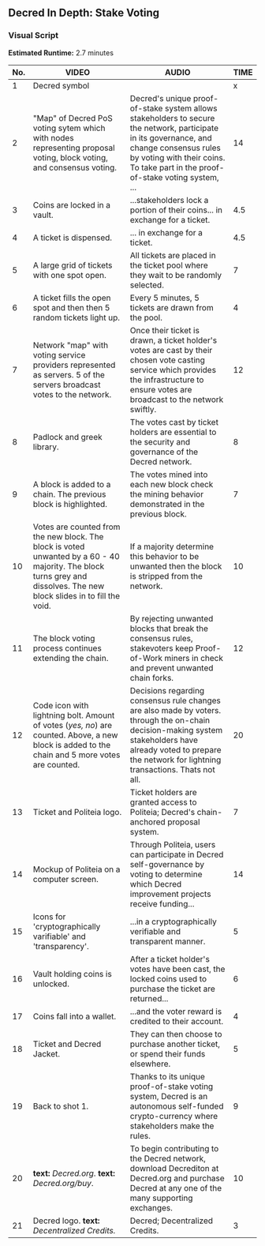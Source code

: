 ## Decred In Depth: Stake Voting
### Visual Script
**Estimated Runtime:** 2.7 minutes

No. | VIDEO | AUDIO | TIME
--- | ----- | ----- | ----
1 | Decred symbol |  | x
2 | "Map" of Decred PoS voting sytem which with nodes representing proposal voting, block voting, and consensus voting. | Decred's unique proof-of-stake system allows stakeholders to secure the network, participate in its governance, and change consensus rules by voting with their coins. To take part in the proof-of-stake voting system, ... | 14
3 | Coins are locked in a vault. | ...stakeholders lock a portion of their coins... in exchange for a ticket. | 4.5
4 | A ticket is dispensed. | ... in exchange for a ticket. | 4.5
5 | A large grid of tickets with one spot open.  | All tickets are placed in the ticket pool where they wait to be randomly selected. | 7
6 | A ticket fills the open spot and then then 5 random tickets light up. | Every 5 minutes, 5 tickets are drawn from the pool. | 4 
7| Network "map" with voting service providers represented as servers. 5 of the servers broadcast votes to the network. | Once their ticket is drawn, a ticket holder's votes are cast by their chosen vote casting service which provides the infrastructure to ensure votes are broadcast to the network swiftly. | 12
8 | Padlock and greek library. | The votes cast by ticket holders are essential to the security and governance of the Decred network. | 8
9 | A block is added to a chain.  The previous block is highlighted. | The votes mined into each new block check the mining behavior demonstrated in the previous block.  | 7
10 | Votes are counted from the new block. The block is voted unwanted by a 60 - 40 majority. The block turns grey and dissolves. The new block slides in to fill the void. | If a majority determine this behavior to be unwanted then the block is stripped from the network. | 10 
11 | The block voting process continues extending the chain. | By rejecting unwanted blocks that break the consensus rules, stakevoters keep Proof-of-Work miners in check and prevent unwanted chain forks. | 12
12 | Code icon with lightning bolt. Amount of votes (_yes, no_) are counted. Above, a new block is added to the chain and 5 more votes are counted. | Decisions regarding consensus rule changes are also made by voters. through the on-chain decision-making system stakeholders have already voted to prepare the network for lightning transactions. Thats not all. | 20
13 | Ticket and Politeia logo. | Ticket holders are granted access to Politeia; Decred's chain-anchored proposal system.  | 7
14 | Mockup of Politeia on a computer screen. | Through Politeia, users can participate in Decred self-governance by voting to determine which Decred improvement projects receive funding... | 14
15| Icons for 'cryptographically varifiable' and 'transparency'. | ...in a cryptographically verifiable and transparent manner. | 5
16 | Vault holding coins is unlocked. | After a ticket holder's votes have been cast, the locked coins used to purchase the ticket are returned... | 6
17 | Coins fall into a wallet. | ...and the voter reward is credited to their account. | 4
18 | Ticket and Decred Jacket. | They can then choose to purchase another ticket, or spend their funds elsewhere. | 5
19 | Back to shot 1. | Thanks to its unique proof-of-stake voting system, Decred is an autonomous self-funded crypto-currency where stakeholders make the rules. | 9
20 | **text:** *Decred.org*. **text:** *Decred.org/buy*. | To begin contributing to the Decred network, download Decrediton at Decred.org and purchase Decred at any one of the many supporting exchanges. | 10
21 | Decred logo. **text:** *Decentralized Credits.* | Decred; Decentralized Credits. | 3
 